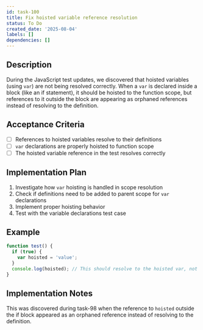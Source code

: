 ```yaml
---
id: task-100
title: Fix hoisted variable reference resolution
status: To Do
created_date: '2025-08-04'
labels: []
dependencies: []
---
```


## Description

During the JavaScript test updates, we discovered that hoisted variables (using `var`) are not being resolved correctly. When a `var` is declared inside a block (like an if statement), it should be hoisted to the function scope, but references to it outside the block are appearing as orphaned references instead of resolving to the definition.

## Acceptance Criteria

- [ ] References to hoisted variables resolve to their definitions
- [ ] `var` declarations are properly hoisted to function scope
- [ ] The hoisted variable reference in the test resolves correctly

## Implementation Plan

1. Investigate how `var` hoisting is handled in scope resolution
2. Check if definitions need to be added to parent scope for `var` declarations
3. Implement proper hoisting behavior
4. Test with the variable declarations test case

## Example

```javascript
function test() {
  if (true) {
    var hoisted = 'value';
  }
  console.log(hoisted); // This should resolve to the hoisted var, not be orphaned
}
```

## Implementation Notes

This was discovered during task-98 when the reference to `hoisted` outside the if block appeared as an orphaned reference instead of resolving to the definition.
